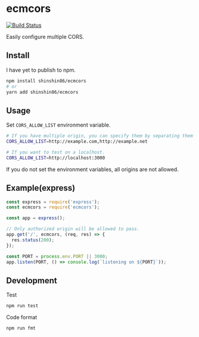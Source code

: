 # ecmcors

[![Build Status](https://travis-ci.org/shinshin86/ecmcors.svg?branch=master)](https://travis-ci.org/shinshin86/ecmcors)

Easily configure multiple CORS.

## Install

I have yet to publish to npm.

```bash
npm install shinshin86/ecmcors
# or
yarn add shinshin86/ecmcors
```

## Usage

Set `CORS_ALLOW_LIST` environment variable.

```bash
# If you have multiple origin, you can specify them by separating them with a comma.
CORS_ALLOW_LIST=http://example.com,http://example.net

# If you want to test on a localhost.
CORS_ALLOW_LIST=http://localhost:3000
```

If you do not set the environment variables, all origins are not allowed.

## Example(express)

```javascript
const express = require('express');
const ecmcors = require('ecmcors');

const app = express();

// Only authorized origin will be allowed to pass.
app.get('/', ecmcors, (req, res) => {
  res.status(200);
});

const PORT = process.env.PORT || 3000;
app.listen(PORT, () => console.log(`listening on ${PORT}`));
```

## Development

Test

```bash
npm run test
```

Code format

```bash
npm run fmt
```
